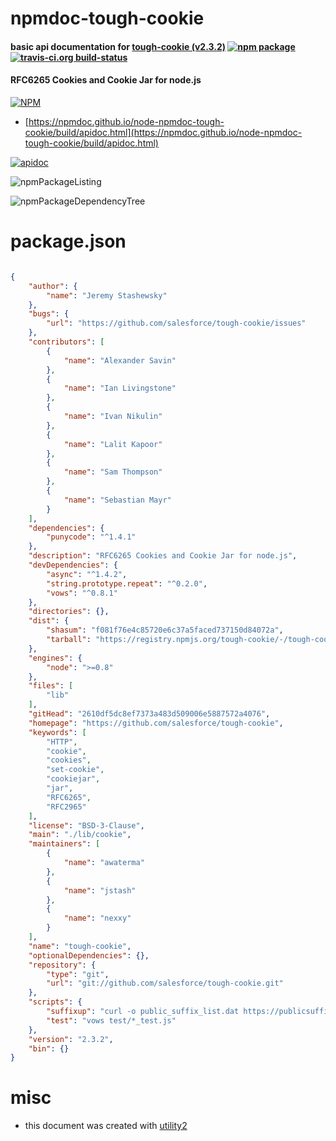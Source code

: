# npmdoc-tough-cookie

#### basic api documentation for  [tough-cookie (v2.3.2)](https://github.com/salesforce/tough-cookie)  [![npm package](https://img.shields.io/npm/v/npmdoc-tough-cookie.svg?style=flat-square)](https://www.npmjs.org/package/npmdoc-tough-cookie) [![travis-ci.org build-status](https://api.travis-ci.org/npmdoc/node-npmdoc-tough-cookie.svg)](https://travis-ci.org/npmdoc/node-npmdoc-tough-cookie)

#### RFC6265 Cookies and Cookie Jar for node.js

[![NPM](https://nodei.co/npm/tough-cookie.png?downloads=true&downloadRank=true&stars=true)](https://www.npmjs.com/package/tough-cookie)

- [https://npmdoc.github.io/node-npmdoc-tough-cookie/build/apidoc.html](https://npmdoc.github.io/node-npmdoc-tough-cookie/build/apidoc.html)

[![apidoc](https://npmdoc.github.io/node-npmdoc-tough-cookie/build/screenCapture.buildCi.browser.%252Ftmp%252Fbuild%252Fapidoc.html.png)](https://npmdoc.github.io/node-npmdoc-tough-cookie/build/apidoc.html)

![npmPackageListing](https://npmdoc.github.io/node-npmdoc-tough-cookie/build/screenCapture.npmPackageListing.svg)

![npmPackageDependencyTree](https://npmdoc.github.io/node-npmdoc-tough-cookie/build/screenCapture.npmPackageDependencyTree.svg)



# package.json

```json

{
    "author": {
        "name": "Jeremy Stashewsky"
    },
    "bugs": {
        "url": "https://github.com/salesforce/tough-cookie/issues"
    },
    "contributors": [
        {
            "name": "Alexander Savin"
        },
        {
            "name": "Ian Livingstone"
        },
        {
            "name": "Ivan Nikulin"
        },
        {
            "name": "Lalit Kapoor"
        },
        {
            "name": "Sam Thompson"
        },
        {
            "name": "Sebastian Mayr"
        }
    ],
    "dependencies": {
        "punycode": "^1.4.1"
    },
    "description": "RFC6265 Cookies and Cookie Jar for node.js",
    "devDependencies": {
        "async": "^1.4.2",
        "string.prototype.repeat": "^0.2.0",
        "vows": "^0.8.1"
    },
    "directories": {},
    "dist": {
        "shasum": "f081f76e4c85720e6c37a5faced737150d84072a",
        "tarball": "https://registry.npmjs.org/tough-cookie/-/tough-cookie-2.3.2.tgz"
    },
    "engines": {
        "node": ">=0.8"
    },
    "files": [
        "lib"
    ],
    "gitHead": "2610df5dc8ef7373a483d509006e5887572a4076",
    "homepage": "https://github.com/salesforce/tough-cookie",
    "keywords": [
        "HTTP",
        "cookie",
        "cookies",
        "set-cookie",
        "cookiejar",
        "jar",
        "RFC6265",
        "RFC2965"
    ],
    "license": "BSD-3-Clause",
    "main": "./lib/cookie",
    "maintainers": [
        {
            "name": "awaterma"
        },
        {
            "name": "jstash"
        },
        {
            "name": "nexxy"
        }
    ],
    "name": "tough-cookie",
    "optionalDependencies": {},
    "repository": {
        "type": "git",
        "url": "git://github.com/salesforce/tough-cookie.git"
    },
    "scripts": {
        "suffixup": "curl -o public_suffix_list.dat https://publicsuffix.org/list/public_suffix_list.dat && ./generate-pubsuffix.js",
        "test": "vows test/*_test.js"
    },
    "version": "2.3.2",
    "bin": {}
}
```



# misc
- this document was created with [utility2](https://github.com/kaizhu256/node-utility2)
